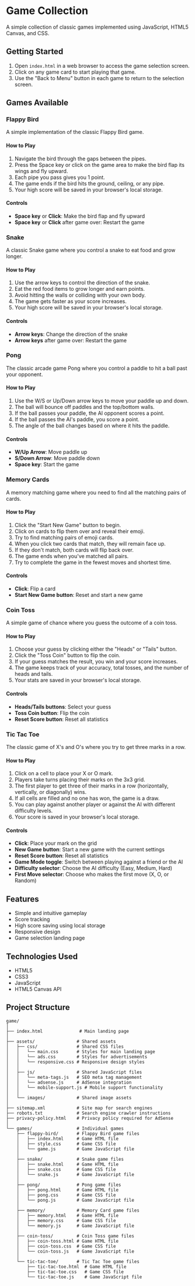 # Game Collection

A simple collection of classic games implemented using JavaScript, HTML5 Canvas, and CSS.

## Getting Started

1. Open `index.html` in a web browser to access the game selection screen.
2. Click on any game card to start playing that game.
3. Use the "Back to Menu" button in each game to return to the selection screen.

## Games Available

### Flappy Bird

A simple implementation of the classic Flappy Bird game.

#### How to Play

1. Navigate the bird through the gaps between the pipes.
2. Press the Space key or click on the game area to make the bird flap its wings and fly upward.
3. Each pipe you pass gives you 1 point.
4. The game ends if the bird hits the ground, ceiling, or any pipe.
5. Your high score will be saved in your browser's local storage.

#### Controls

- **Space key** or **Click**: Make the bird flap and fly upward
- **Space key** or **Click** after game over: Restart the game

### Snake

A classic Snake game where you control a snake to eat food and grow longer.

#### How to Play

1. Use the arrow keys to control the direction of the snake.
2. Eat the red food items to grow longer and earn points.
3. Avoid hitting the walls or colliding with your own body.
4. The game gets faster as your score increases.
5. Your high score will be saved in your browser's local storage.

#### Controls

- **Arrow keys**: Change the direction of the snake
- **Arrow keys** after game over: Restart the game

### Pong

The classic arcade game Pong where you control a paddle to hit a ball past your opponent.

#### How to Play

1. Use the W/S or Up/Down arrow keys to move your paddle up and down.
2. The ball will bounce off paddles and the top/bottom walls.
3. If the ball passes your paddle, the AI opponent scores a point.
4. If the ball passes the AI's paddle, you score a point.
5. The angle of the ball changes based on where it hits the paddle.

#### Controls

- **W/Up Arrow**: Move paddle up
- **S/Down Arrow**: Move paddle down
- **Space key**: Start the game

### Memory Cards

A memory matching game where you need to find all the matching pairs of cards.

#### How to Play

1. Click the "Start New Game" button to begin.
2. Click on cards to flip them over and reveal their emoji.
3. Try to find matching pairs of emoji cards.
4. When you click two cards that match, they will remain face up.
5. If they don't match, both cards will flip back over.
6. The game ends when you've matched all pairs.
7. Try to complete the game in the fewest moves and shortest time.

#### Controls

- **Click**: Flip a card
- **Start New Game button**: Reset and start a new game

### Coin Toss

A simple game of chance where you guess the outcome of a coin toss.

#### How to Play

1. Choose your guess by clicking either the "Heads" or "Tails" button.
2. Click the "Toss Coin" button to flip the coin.
3. If your guess matches the result, you win and your score increases.
4. The game keeps track of your accuracy, total tosses, and the number of heads and tails.
5. Your stats are saved in your browser's local storage.

#### Controls

- **Heads/Tails buttons**: Select your guess
- **Toss Coin button**: Flip the coin
- **Reset Score button**: Reset all statistics

### Tic Tac Toe

The classic game of X's and O's where you try to get three marks in a row.

#### How to Play

1. Click on a cell to place your X or O mark.
2. Players take turns placing their marks on the 3x3 grid.
3. The first player to get three of their marks in a row (horizontally, vertically, or diagonally) wins.
4. If all cells are filled and no one has won, the game is a draw.
5. You can play against another player or against the AI with different difficulty levels.
6. Your score is saved in your browser's local storage.

#### Controls

- **Click**: Place your mark on the grid
- **New Game button**: Start a new game with the current settings
- **Reset Score button**: Reset all statistics
- **Game Mode toggle**: Switch between playing against a friend or the AI
- **Difficulty selector**: Choose the AI difficulty (Easy, Medium, Hard)
- **First Move selector**: Choose who makes the first move (X, O, or Random)

## Features

- Simple and intuitive gameplay
- Score tracking
- High score saving using local storage
- Responsive design
- Game selection landing page

## Technologies Used

- HTML5
- CSS3
- JavaScript
- HTML5 Canvas API

## Project Structure

```
game/
│
├── index.html              # Main landing page
│
├── assets/                # Shared assets
│   ├── css/               # Shared CSS files
│   │   └── main.css       # Styles for main landing page
│   │   └── ads.css        # Styles for advertisements
│   │   └── responsive.css # Responsive design styles
│   │
│   ├── js/                # Shared JavaScript files
│   │   └── meta-tags.js   # SEO meta tag management
│   │   └── adsense.js     # AdSense integration
│   │   └── mobile-support.js # Mobile support functionality
│   │
│   └── images/            # Shared image assets
│
├── sitemap.xml            # Site map for search engines
├── robots.txt             # Search engine crawler instructions
├── privacy-policy.html    # Privacy policy required for AdSense
│
└── games/                 # Individual games
    ├── flappy-bird/       # Flappy Bird game files
    │   ├── index.html     # Game HTML file
    │   ├── style.css      # Game CSS file
    │   └── game.js        # Game JavaScript file
    │
    ├── snake/             # Snake game files
    │   ├── snake.html     # Game HTML file
    │   ├── snake.css      # Game CSS file
    │   └── snake.js       # Game JavaScript file
    │
    ├── pong/              # Pong game files
    │   ├── pong.html      # Game HTML file
    │   ├── pong.css       # Game CSS file
    │   └── pong.js        # Game JavaScript file
    │
    ├── memory/            # Memory Card game files
    │   ├── memory.html    # Game HTML file
    │   ├── memory.css     # Game CSS file
    │   └── memory.js      # Game JavaScript file
    │
    ├── coin-toss/         # Coin Toss game files
    │   ├── coin-toss.html # Game HTML file
    │   ├── coin-toss.css  # Game CSS file
    │   └── coin-toss.js   # Game JavaScript file
    │
    └── tic-tac-toe/       # Tic Tac Toe game files
        ├── tic-tac-toe.html  # Game HTML file
        ├── tic-tac-toe.css   # Game CSS file
        └── tic-tac-toe.js    # Game JavaScript file
``` 